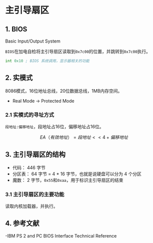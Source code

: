 # 主引导扇区

## 1. BIOS

Basic Input/Output System

`BIOS`在加电自检将主引导扇区读取到`0x7c00`的位置，并跳转到`0x7c00`执行。

```asm
int 0x10 ; BIOS 系统调用，显示器相关的功能
```

## 2. 实模式

8086模式，16位地址总线，20位数据总线，1MB内存空间。


- Real Mode -> Protected Mode

### 2.1 实模式的寻址方式

`段地址:偏移地址`，段地址占16位，偏移地址占16位。

$$
EA（有效地址） = 段地址 << 4 + 偏移地址
$$

## 3. 主引导扇区的结构

- 代码： 446 字节
- 分区表： 64 字节 = 4 * 16 字节，也就是说硬盘可以分为 4 个分区
- 魔数： 2 字节，`0x55`和`0xaa`，用于标识主引导扇区的结束

### 3.1 主引导扇区的主要功能

读取内核加载器，并执行。

## 4. 参考文献

-IBM PS 2 and PC BIOS Interface Technical Reference
